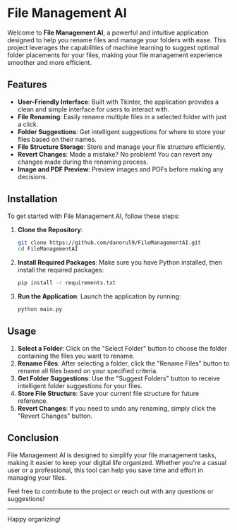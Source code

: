 # File Management AI

Welcome to **File Management AI**, a powerful and intuitive application designed to help you rename files and manage your folders with ease. This project leverages the capabilities of machine learning to suggest optimal folder placements for your files, making your file management experience smoother and more efficient.

## Features

- **User-Friendly Interface**: Built with Tkinter, the application provides a clean and simple interface for users to interact with.
- **File Renaming**: Easily rename multiple files in a selected folder with just a click.
- **Folder Suggestions**: Get intelligent suggestions for where to store your files based on their names.
- **File Structure Storage**: Store and manage your file structure efficiently.
- **Revert Changes**: Made a mistake? No problem! You can revert any changes made during the renaming process.
- **Image and PDF Preview**: Preview images and PDFs before making any decisions.

## Installation

To get started with File Management AI, follow these steps:

1. **Clone the Repository**:
   ```bash
   git clone https://github.com/danorul9/FileManagementAI.git
   cd FileManagementAI
   ```

2. **Install Required Packages**:
   Make sure you have Python installed, then install the required packages:
   ```bash
   pip install -r requirements.txt
   ```

3. **Run the Application**:
   Launch the application by running:
   ```bash
   python main.py
   ```

## Usage

1. **Select a Folder**: Click on the "Select Folder" button to choose the folder containing the files you want to rename.
2. **Rename Files**: After selecting a folder, click the "Rename Files" button to rename all files based on your specified criteria.
3. **Get Folder Suggestions**: Use the "Suggest Folders" button to receive intelligent folder suggestions for your files.
4. **Store File Structure**: Save your current file structure for future reference.
5. **Revert Changes**: If you need to undo any renaming, simply click the "Revert Changes" button.

## Conclusion

File Management AI is designed to simplify your file management tasks, making it easier to keep your digital life organized. Whether you're a casual user or a professional, this tool can help you save time and effort in managing your files.

Feel free to contribute to the project or reach out with any questions or suggestions!

---

Happy organizing!

